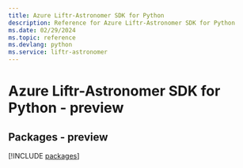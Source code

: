 ```yaml
---
title: Azure Liftr-Astronomer SDK for Python
description: Reference for Azure Liftr-Astronomer SDK for Python
ms.date: 02/29/2024
ms.topic: reference
ms.devlang: python
ms.service: liftr-astronomer
---
```

# Azure Liftr-Astronomer SDK for Python - preview
## Packages - preview
[!INCLUDE [packages](liftr-astronomer-index.md)]